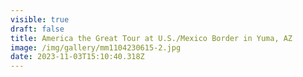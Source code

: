 ```yaml
---
visible: true
draft: false
title: America the Great Tour at U.S./Mexico Border in Yuma, AZ
image: /img/gallery/mm1104230615-2.jpg
date: 2023-11-03T15:10:40.318Z
---
```

